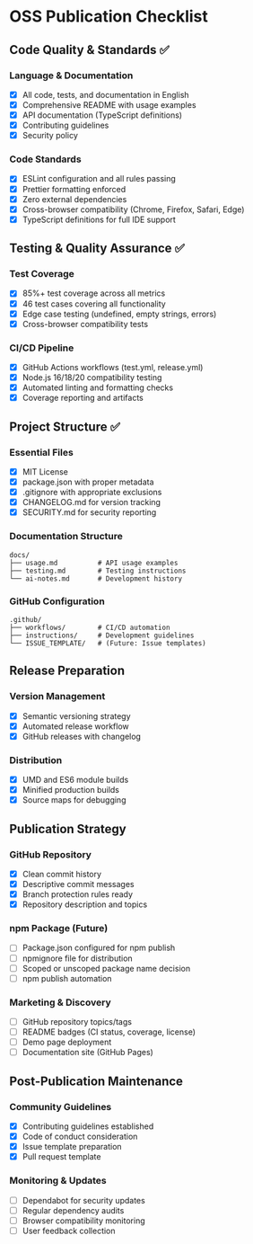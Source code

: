 # OSS Publication Checklist

## Code Quality & Standards ✅

### Language & Documentation
- [x] All code, tests, and documentation in English
- [x] Comprehensive README with usage examples
- [x] API documentation (TypeScript definitions)
- [x] Contributing guidelines
- [x] Security policy

### Code Standards
- [x] ESLint configuration and all rules passing
- [x] Prettier formatting enforced
- [x] Zero external dependencies
- [x] Cross-browser compatibility (Chrome, Firefox, Safari, Edge)
- [x] TypeScript definitions for full IDE support

## Testing & Quality Assurance ✅

### Test Coverage
- [x] 85%+ test coverage across all metrics
- [x] 46 test cases covering all functionality
- [x] Edge case testing (undefined, empty strings, errors)
- [x] Cross-browser compatibility tests

### CI/CD Pipeline
- [x] GitHub Actions workflows (test.yml, release.yml)
- [x] Node.js 16/18/20 compatibility testing
- [x] Automated linting and formatting checks
- [x] Coverage reporting and artifacts

## Project Structure ✅

### Essential Files
- [x] MIT License
- [x] package.json with proper metadata
- [x] .gitignore with appropriate exclusions
- [x] CHANGELOG.md for version tracking
- [x] SECURITY.md for security reporting

### Documentation Structure
```
docs/
├── usage.md          # API usage examples
├── testing.md        # Testing instructions
└── ai-notes.md       # Development history
```

### GitHub Configuration
```
.github/
├── workflows/        # CI/CD automation
├── instructions/     # Development guidelines
└── ISSUE_TEMPLATE/   # (Future: Issue templates)
```

## Release Preparation

### Version Management
- [x] Semantic versioning strategy
- [x] Automated release workflow
- [x] GitHub releases with changelog

### Distribution
- [x] UMD and ES6 module builds
- [x] Minified production builds
- [x] Source maps for debugging

## Publication Strategy

### GitHub Repository
- [x] Clean commit history
- [x] Descriptive commit messages
- [x] Branch protection rules ready
- [x] Repository description and topics

### npm Package (Future)
- [ ] Package.json configured for npm publish
- [ ] npmignore file for distribution
- [ ] Scoped or unscoped package name decision
- [ ] npm publish automation

### Marketing & Discovery
- [ ] GitHub repository topics/tags
- [ ] README badges (CI status, coverage, license)
- [ ] Demo page deployment
- [ ] Documentation site (GitHub Pages)

## Post-Publication Maintenance

### Community Guidelines
- [x] Contributing guidelines established
- [x] Code of conduct consideration
- [x] Issue template preparation
- [x] Pull request template

### Monitoring & Updates
- [ ] Dependabot for security updates
- [ ] Regular dependency audits
- [ ] Browser compatibility monitoring
- [ ] User feedback collection
